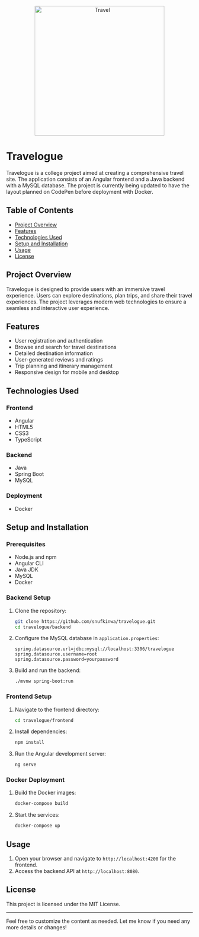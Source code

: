 <p align="center">
<img src="https://imgur.com/gq76rZY" alt="Travel" style="width:350px">
</p>

# Travelogue

Travelogue is a college project aimed at creating a comprehensive travel site. The application consists of an Angular frontend and a Java backend with a MySQL database. The project is currently being updated to have the layout planned on CodePen before deployment with Docker.

## Table of Contents

- [Project Overview](#project-overview)
- [Features](#features)
- [Technologies Used](#technologies-used)
- [Setup and Installation](#setup-and-installation)
- [Usage](#usage)
- [License](#license)

## Project Overview

Travelogue is designed to provide users with an immersive travel experience. Users can explore destinations, plan trips, and share their travel experiences. The project leverages modern web technologies to ensure a seamless and interactive user experience.

## Features

- User registration and authentication
- Browse and search for travel destinations
- Detailed destination information
- User-generated reviews and ratings
- Trip planning and itinerary management
- Responsive design for mobile and desktop

## Technologies Used

### Frontend

- Angular
- HTML5
- CSS3
- TypeScript

### Backend

- Java
- Spring Boot
- MySQL

### Deployment

- Docker

## Setup and Installation

### Prerequisites

- Node.js and npm
- Angular CLI
- Java JDK
- MySQL
- Docker

### Backend Setup

1. Clone the repository:

   ```sh
   git clone https://github.com/snufkinwa/travelogue.git
   cd travelogue/backend
   ```

2. Configure the MySQL database in `application.properties`:

   ```properties
   spring.datasource.url=jdbc:mysql://localhost:3306/travelogue
   spring.datasource.username=root
   spring.datasource.password=yourpassword
   ```

3. Build and run the backend:
   ```sh
   ./mvnw spring-boot:run
   ```

### Frontend Setup

1. Navigate to the frontend directory:

   ```sh
   cd travelogue/frontend
   ```

2. Install dependencies:

   ```sh
   npm install
   ```

3. Run the Angular development server:
   ```sh
   ng serve
   ```

### Docker Deployment

1. Build the Docker images:

   ```sh
   docker-compose build
   ```

2. Start the services:
   ```sh
   docker-compose up
   ```

## Usage

1. Open your browser and navigate to `http://localhost:4200` for the frontend.
2. Access the backend API at `http://localhost:8080`.

## License

This project is licensed under the MIT License.

---

Feel free to customize the content as needed. Let me know if you need any more details or changes!
